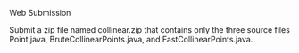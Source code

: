 Web Submission

Submit a zip file named collinear.zip that contains only the three 
source files Point.java, BruteCollinearPoints.java, 
and FastCollinearPoints.java.